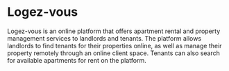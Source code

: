 # Logez-vous
Logez-vous is an online platform that offers apartment rental and property management services to landlords and tenants. The platform allows landlords to find tenants for their properties online, as well as manage their property remotely through an online client space. Tenants can also search for available apartments for rent on the platform.

